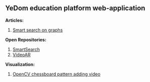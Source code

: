 ## YeDom education platform web-application
<b>Articles:</b>
1. <a href="https://github.com/Yedom/Articles/blob/main/RecomendationSystem/Documentation.pdf">Smart search on graphs</a>  
  
<b>Open Repositories:</b>  
1. <a href="https://github.com/Yedom/RecomendationSystem">SmartSearch</a>  
2. <a href="https://github.com/Yedom/VideoAR">VideoAR</a>

<b>Visualization:</b>  
1. <a href="https://www.youtube.com/watch?v=nWN-0GAwvDQ">OpenCV chessboard pattern adding video</a>  
